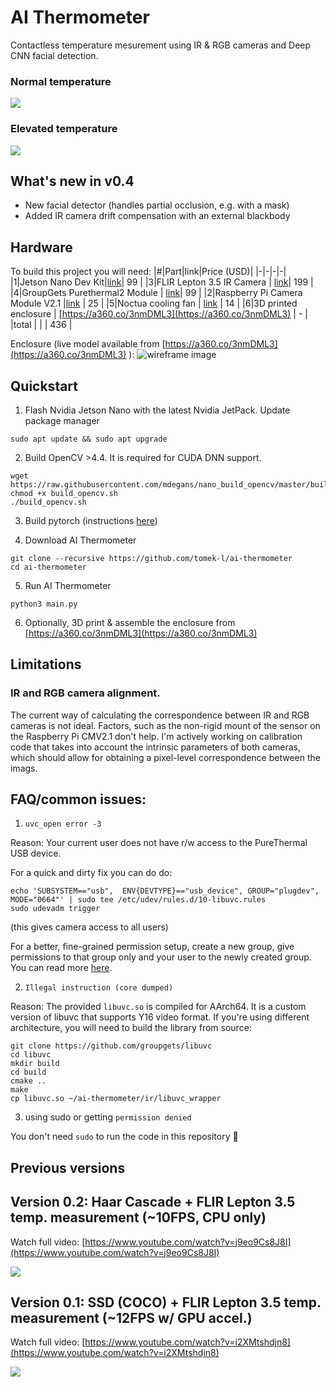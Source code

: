 # AI Thermometer
Contactless temperature mesurement using IR & RGB cameras and Deep CNN facial detection.

### Normal temperature
![](docs/images/retinaface/healthy.gif)
### Elevated temperature
![](docs/images/retinaface/elevated.gif)

## What's new in v0.4
* New facial detector (handles partial occlusion, e.g. with a mask)
* Added IR camera drift compensation with an external blackbody

## Hardware 
To build this project you will need:
|#|Part|link|Price (USD)|
|-|-|-|-|
|1|Jetson Nano Dev Kit|[link](https://www.sparkfun.com/products/16271)| 99 | 
|3|FLIR Lepton 3.5 IR Camera | [link](https://store.groupgets.com/products/flir-lepton-3-5)| 199 |
|4|GroupGets Purethermal2 Module | [link](https://store.groupgets.com/products/purethermal-2)| 99 |
|2|Raspberry Pi Camera Module V2.1 |[link](https://www.sparkfun.com/products/14028) | 25 |
|5|Noctua cooling fan | [link](https://www.amazon.com/Noctua-NF-A4x10-PWM-4-Pin-Premium/dp/B07DXRNYNX/) | 14 |
|6|3D printed enclosure | [https://a360.co/3nmDML3](https://a360.co/3nmDML3) | - |
|total | | | 436 |

Enclosure (live model available from [https://a360.co/3nmDML3](https://a360.co/3nmDML3) ): 
![wireframe image](docs/images/wireframe.png)

## Quickstart 

1. Flash Nvidia Jetson Nano with the latest Nvidia JetPack. Update package manager

```shell
sudo apt update && sudo apt upgrade
```

2. Build OpenCV >4.4. It is required for CUDA DNN support.
```shell
wget https://raw.githubusercontent.com/mdegans/nano_build_opencv/master/build_opencv.sh
chmod +x build_opencv.sh
./build_opencv.sh
```
3. Build pytorch (instructions [here](https://forums.developer.nvidia.com/t/pytorch-for-jetson-version-1-7-0-now-available/72048))

4. Download AI Thermometer

```shell
git clone --recursive https://github.com/tomek-l/ai-thermometer
cd ai-thermometer
```

5. Run AI Thermometer

```shell
python3 main.py
```

6. Optionally, 3D print & assemble the enclosure from [https://a360.co/3nmDML3](https://a360.co/3nmDML3)

## Limitations

### IR and RGB camera alignment.

The current way of calculating the correspondence between IR and RGB cameras is not ideal.
Factors, such as the non-rigid mount of the sensor on the Raspberry Pi CMV2.1 don't help.
I'm actively working on calibration code that takes into account the intrinsic parameters of both cameras, which should allow for obtaining a pixel-level correspondence between the imags.

## FAQ/common issues:

1. `uvc_open error -3`

Reason: Your current user does not have r/w access to the PureThermal USB device. 

For a quick and dirty fix you can do do:
```shell
echo 'SUBSYSTEM=="usb",  ENV{DEVTYPE}=="usb_device", GROUP="plugdev", MODE="0664"' | sudo tee /etc/udev/rules.d/10-libuvc.rules 
sudo udevadm trigger
```
(this gives camera access to all users)

For a better, fine-grained permission setup, create a new group, give permissions to that group only and your user to the newly created group. You can read more [here](http://wiki.ros.org/libuvc_camera#Permissions).

2. `Illegal instruction (core dumped)`

Reason: The provided  ```libuvc.so``` is compiled for AArch64.
It is a custom version of libuvc that supports Y16 video format. If you're using different architecture, you will need to build the library from source:

```shell
git clone https://github.com/groupgets/libuvc
cd libuvc
mkdir build
cd build
cmake ..
make
cp libuvc.so ~/ai-thermometer/ir/libuvc_wrapper
```

3. using sudo or getting `permission denied`

You don't need ```sudo``` to run the code in this repository 🙂

## Previous versions

## Version 0.2: Haar Cascade + FLIR Lepton 3.5 temp. measurement (~10FPS, CPU only)
Watch full video: [https://www.youtube.com/watch?v=j9eo9Cs8J8I](https://www.youtube.com/watch?v=j9eo9Cs8J8I)

![](docs/images/haar/combined_short.gif)


## Version 0.1: SSD (COCO) + FLIR Lepton 3.5 temp. measurement (~12FPS w/ GPU accel.)
Watch full video: [https://www.youtube.com/watch?v=i2XMtshdjn8](https://www.youtube.com/watch?v=i2XMtshdjn8)

![](docs/images/ssd/ssd_short.gif)

